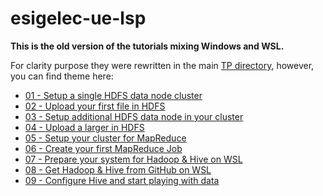 # esigelec-ue-lsp

**This is the old version of the tutorials mixing Windows and WSL.**

For clarity purpose they were rewritten in the main [TP directory](), however, you can find theme here:

- [01 - Setup a single HDFS data node cluster](https://github.com/adadouche/esigelec-ue-lsp/blob/master/TP/xx%20-%20old%20version/01%20-%20Setup%20a%20single%20HDFS%20data%20node%20cluster/01%20-%20Setup%20a%20single%20HDFS%20data%20node%20cluster.md)
- [02 - Upload your first file in HDFS](https://github.com/adadouche/esigelec-ue-lsp/blob/master/TP/xx%20-%20old%20version/02%20-%20Upload%20your%20first%20file%20in%20HDFS/02%20-%20Upload%20your%20first%20file%20in%20HDFS.md)
- [03 - Setup additional HDFS data node in your cluster](https://github.com/adadouche/esigelec-ue-lsp/blob/master/TP/xx%20-%20old%20version/03%20-%20Setup%20additional%20HDFS%20data%20node%20in%20your%20cluster/03%20-%20Setup%20additional%20HDFS%20data%20node%20in%20your%20cluster.md)
- [04 - Upload a larger in HDFS](https://github.com/adadouche/esigelec-ue-lsp/blob/master/TP/xx%20-%20old%20version/04%20-%20Upload%20a%20larger%20in%20HDFS/04%20-%20Upload%20a%20larger%20in%20HDFS.md)
- [05 - Setup your cluster for MapReduce](https://github.com/adadouche/esigelec-ue-lsp/blob/master/TP/xx%20-%20old%20version/05%20-%20Setup%20your%20cluster%20for%20MapReduce/05%20-%20Setup%20your%20cluster%20for%20MapReduce.md)
- [06 - Create your first MapReduce Job](https://github.com/adadouche/esigelec-ue-lsp/blob/master/TP/xx%20-%20old%20version/06%20-%20Create%20your%20first%20MapReduce%20Job/06%20-%20Create%20your%20first%20MapReduce%20Job.md)
- [07 - Prepare your system for Hadoop & Hive on WSL](https://github.com/adadouche/esigelec-ue-lsp/blob/master/TP/xx%20-%20old%20version/07%20-%20Prepare%20your%20system%20for%20Hadoop%20%26%20Hive%20on%20WSL/07%20-%20Prepare%20your%20system%20for%20Hadoop%20%26%20Hive%20on%20WSL.md)
- [08 - Get Hadoop & Hive from GitHub on WSL](https://github.com/adadouche/esigelec-ue-lsp/blob/master/TP/xx%20-%20old%20version/08%20-%20Get%20Hadoop%20%26%20Hive%20from%20GitHub%20on%20WSL/08%20-%20Get%20Hadoop%20%26%20Hive%20from%20GitHub%20on%20WSL.md)
- [09 - Configure Hive and start playing with data](https://github.com/adadouche/esigelec-ue-lsp/blob/master/TP/xx%20-%20old%20version/09%20-%20Configure%20Hive%20and%20start%20playing%20with%20data/09%20-%20Configure%20Hive%20and%20start%20playing%20with%20data.md)
